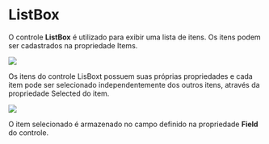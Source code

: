 # ListBox

O controle **ListBox** é utilizado para exibir uma lista de itens. Os itens podem ser cadastrados na propriedade Items.

![](http://www.gvinci.com.br/manual/listbox1gv5.zoom80.png)

Os itens do controle LisBoxt possuem suas próprias propriedades e cada item pode ser selecionado independentemente dos outros itens, através da propriedade Selected do item.

![](http://www.gvinci.com.br/manual/selectedgv5.zoom80.png)

O item selecionado é armazenado no campo definido na propriedade **Field** do controle.

